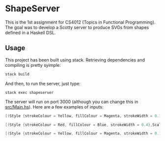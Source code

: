# ShapeServer

This is the 1st assignment for CS4012 (Topics in Functional Programming). The goal was to develop a Scotty server to produce SVGs from shapes defined in a Haskell DSL.


## Usage

This project has been built using stack. Retrieving dependencies and compiling is pretty syimple:

```bash
stack build
```

And then, to run the server, just type:

```
stack exec shapeserver
```

The server will run on port 3000 (although you can change this in [src/Main.hs](src/Main.hs)). Here are a few examples of inputs:

```h
[(Style {strokeColour = Yellow, fillColour = Magenta, strokeWidth = 0.1},Scale (Vector 1.5 1.5),Circle)]
```

```h
[(Style {strokeColour = Red, fillColour = Blue, strokeWidth = 0.4},Scale (Vector 0.5 0.5),Square)]
```

```h
[(Style {strokeColour = Yellow, fillColour = Magenta, strokeWidth = 0.1},Compose (Scale (Vector 0.75 0.75)) (Translate (Vector (-2.5) (-2.5))),Square), (Style {strokeColour = Yellow, fillColour = Cyan, strokeWidth = 0.3},Compose (Scale (Vector 0.25 0.25)) (Rotate (Matrix (Vector 0.52 (-0.85)) (Vector 0.85 0.52))),Square), (Style {strokeColour = Blue, fillColour = Red, strokeWidth = 0.4},Compose (Scale (Vector 0.25 0.25)) (Translate (Vector 3.0 2.0)),Circle)]
